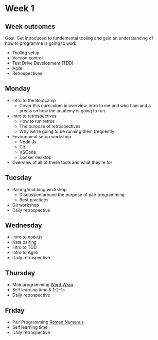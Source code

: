 # Week 1

## Week outcomes

Goal: Get introduced to fundemental tooling and gain an understanding of how to programme is going to work

* Tooling setup
* Version control
* Test Drive Development (TDD)
* Agile
* Retrospectives


## Monday

* Intro to the Bootcamp
  * Cover this curriculum in overview, intro to me and who I am and a precis on how the academy is going to run
* Intro to retrospectives
  * How to run retros
  * The purpose of retrospectives
  * Why we're going to be running them frequently
* Environment setup workshop
  * Node Js
  * Git
  * VSCode
  * Docker desktop
* Overview of all of these tools and what they’re for

## Tuesday

* Pairing/mobbing workshop
  * Discussion around the purpose of pair programming
  * Best practices
* Git workshop
* Daily retrospective

## Wednesday

* Intro to node.js
* Kata pairing
* Intro to TDD
* Intro to Agile
* Daily retrospective

## Thursday
* Mob programming [Word Wrap](Exercises/Wordwrap.md)
* Self learning time & 1-2-1s
* Daily retrospective

## Friday
* Pair Programming [Roman Numerals](https://learn.madetech.com/katas/roman-numerals/)
* Self learning time
* Daily retrospective